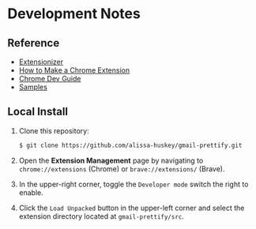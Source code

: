 Development Notes
=================

Reference
---------

- [Extensionizer](https://extensionizr.com/)
- [How to Make a Chrome Extension](https://hackr.io/blog/how-to-make-a-chrome-extension)
- [Chrome Dev Guide](https://developer.chrome.com/extensions/devguide)
- [Samples](https://developer.chrome.com/extensions/samples)


Local Install
-------------

1. Clone this repository:

   ```bash
   $ git clone https://github.com/alissa-huskey/gmail-prettify.git
   ```


2. Open the **Extension Management** page by navigating to `chrome://extensions`
   (Chrome) or `brave://extensions/` (Brave).

3. In the upper-right corner, toggle the `Developer mode` switch the right to
   enable.

4. Click the `Load Unpacked` button in the upper-left corner and select the
   extension directory located at `gmail-prettify/src`.
